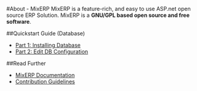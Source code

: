 #About - MixERP
MixERP is a feature-rich, and easy to use ASP.net open source ERP Solution. MixERP
is a **GNU/GPL based open source and free software**.

##Quickstart Guide (Database)

* [Part 1: Installing Database](documentation/developer/quickstart/part-1-installing-database.md)
* [Part 2: Edit DB Configuration](documentation/developer/quickstart/part-2-editing-db-configuration-file.md)

##Read Further
* [MixERP Documentation](documentation/index.md)
* [Contribution Guidelines](documentation/contribution-guidelines.md)
